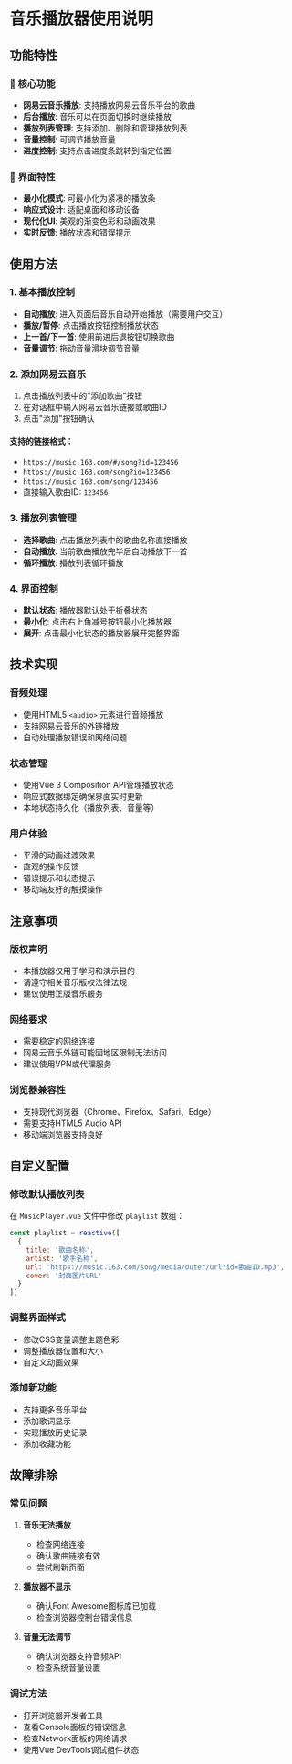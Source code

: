 # 音乐播放器使用说明

## 功能特性

### 🎵 核心功能
- **网易云音乐播放**: 支持播放网易云音乐平台的歌曲
- **后台播放**: 音乐可以在页面切换时继续播放
- **播放列表管理**: 支持添加、删除和管理播放列表
- **音量控制**: 可调节播放音量
- **进度控制**: 支持点击进度条跳转到指定位置

### 🎨 界面特性
- **最小化模式**: 可最小化为紧凑的播放条
- **响应式设计**: 适配桌面和移动设备
- **现代化UI**: 美观的渐变色彩和动画效果
- **实时反馈**: 播放状态和错误提示

## 使用方法

### 1. 基本播放控制
- **自动播放**: 进入页面后音乐自动开始播放（需要用户交互）
- **播放/暂停**: 点击播放按钮控制播放状态
- **上一首/下一首**: 使用前进后退按钮切换歌曲
- **音量调节**: 拖动音量滑块调节音量

### 2. 添加网易云音乐
1. 点击播放列表中的"添加歌曲"按钮
2. 在对话框中输入网易云音乐链接或歌曲ID
3. 点击"添加"按钮确认

#### 支持的链接格式：
- `https://music.163.com/#/song?id=123456`
- `https://music.163.com/song?id=123456`
- `https://music.163.com/song/123456`
- 直接输入歌曲ID: `123456`

### 3. 播放列表管理
- **选择歌曲**: 点击播放列表中的歌曲名称直接播放
- **自动播放**: 当前歌曲播放完毕后自动播放下一首
- **循环播放**: 播放列表循环播放

### 4. 界面控制
- **默认状态**: 播放器默认处于折叠状态
- **最小化**: 点击右上角减号按钮最小化播放器
- **展开**: 点击最小化状态的播放器展开完整界面

## 技术实现

### 音频处理
- 使用HTML5 `<audio>` 元素进行音频播放
- 支持网易云音乐的外链播放
- 自动处理播放错误和网络问题

### 状态管理
- 使用Vue 3 Composition API管理播放状态
- 响应式数据绑定确保界面实时更新
- 本地状态持久化（播放列表、音量等）

### 用户体验
- 平滑的动画过渡效果
- 直观的操作反馈
- 错误提示和状态提示
- 移动端友好的触摸操作

## 注意事项

### 版权声明
- 本播放器仅用于学习和演示目的
- 请遵守相关音乐版权法律法规
- 建议使用正版音乐服务

### 网络要求
- 需要稳定的网络连接
- 网易云音乐外链可能因地区限制无法访问
- 建议使用VPN或代理服务

### 浏览器兼容性
- 支持现代浏览器（Chrome、Firefox、Safari、Edge）
- 需要支持HTML5 Audio API
- 移动端浏览器支持良好

## 自定义配置

### 修改默认播放列表
在 `MusicPlayer.vue` 文件中修改 `playlist` 数组：

```javascript
const playlist = reactive([
  {
    title: '歌曲名称',
    artist: '歌手名称',
    url: 'https://music.163.com/song/media/outer/url?id=歌曲ID.mp3',
    cover: '封面图片URL'
  }
])
```

### 调整界面样式
- 修改CSS变量调整主题色彩
- 调整播放器位置和大小
- 自定义动画效果

### 添加新功能
- 支持更多音乐平台
- 添加歌词显示
- 实现播放历史记录
- 添加收藏功能

## 故障排除

### 常见问题

1. **音乐无法播放**
   - 检查网络连接
   - 确认歌曲链接有效
   - 尝试刷新页面

2. **播放器不显示**
   - 确认Font Awesome图标库已加载
   - 检查浏览器控制台错误信息

3. **音量无法调节**
   - 确认浏览器支持音频API
   - 检查系统音量设置

### 调试方法
- 打开浏览器开发者工具
- 查看Console面板的错误信息
- 检查Network面板的网络请求
- 使用Vue DevTools调试组件状态 